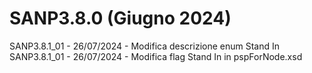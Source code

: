 # SANP3.8.0 (Giugno 2024)
SANP3.8.1_01 - 26/07/2024 - Modifica descrizione enum Stand In
SANP3.8.1_01 - 26/07/2024 - Modifica flag Stand In in pspForNode.xsd
